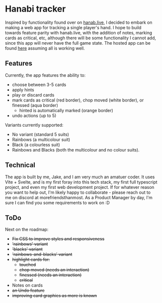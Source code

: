 # Hanabi tracker

Inspired by functionality found over on [hanab.live](https://hanab.live), I decided to embark on making a web app for tracking a single player's hand. I hope to build towards feature parity with hanab.live, with the addition of notes, marking cards as critical, etc, although there will be some functionality I cannot add, since this app will never have the full game state. The hosted app can be found [here](https://jparkhouse.github.io/hanabi-tracker/) assuming all is working well.

## Features

Currently, the app features the ability to:
- choose between 3-5 cards
- apply hints
- play or discard cards
- mark cards as critical (red border), chop moved (white border), or finessed (aqua border)
    - hinted is automatically marked (orange border)
- undo actions (up to 5)

Variants currently supported:
- No variant (standard 5 suits)
- Rainbows (a multicolour suit)
- Black (a colourless suit)
- Rainbows and Blacks (both the multicolour and no colour suits).

## Technical

The app is built by me, Jake, and I am very much an amatuer coder. It uses Vite + Svelte, and is my first foray into this tech stack, my first full typescript project, and even my first web development project. If for whatever reason you want to help out, I'm likely happy to collaborate - please reach out to me on discord at morefriendsthanmost. As a Product Manager by day, I'm sure I can find you some requirements to work on :D

## ToDo

Next on the roadmap:
- ~~Fix CSS to improve styles and responsiveness~~
- ~~'rainbows' variant~~
- ~~'blacks' variant~~
- ~~'rainbows-and-blacks' variant~~
- ~~highlight cards for:~~
    - ~~touched~~
    - ~~chop moved (needs an interaction)~~
    - ~~finessed (needs an interaction)~~
    - ~~critical~~
- Notes on cards
- ~~an Undo feature~~
- ~~improving card graphics as more is known~~
